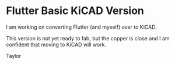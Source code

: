 
Flutter Basic KiCAD Version
==

I am working on converting Flutter (and myself) over to KiCAD.

This version is not yet ready to fab, but the copper is close and I am confident that moving to KiCAD will work.

Taylor
